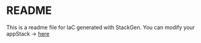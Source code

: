 # README
This is a readme file for IaC generated with StackGen.
You can modify your appStack -> [here](http://main.dev.stackgen.com/appstacks/f8e24d5c-bcf4-4195-841a-6b46b731f9e8)
